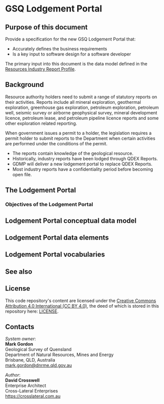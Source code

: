 # GSQ Lodgement Portal

## Purpose of this document
Provide a specification for the new GSQ Lodgement Portal that:  
* Accurately defines the business requirements
* Is a key input to software design for a software developer  

The primary input into this document is the data model defined in the [Resources Industry Report Profile](https://github.com/geological-survey-of-queensland/industry-report-profile).

## Background
Resource authority holders need to submit a range of statutory reports on their activities. Reports include all mineral exploration, geothermal exploration, greenhouse gas exploration, petroleum exploration, petroleum well, seismic survey or airborne geophysical survey, mineral development licence, petroleum lease, and petroleum pipeline licence reports and some other exploration related reporting.

When government issues a permit to a holder, the legislation requires a permit holder to submit reports to the Department when certain activities are performed under the conditions of the permit.  
* The reports contain knowledge of the geological resource.  
* Historically, industry reports have been lodged through QDEX Reports.  
* GDMP will deliver a new lodgement portal to replace QDEX Reports.  
* Most industry reports have a confidentiality period before becoming open file.  

## The Lodgement Portal


### Objectives of the Lodgement Portal


## Lodgement Portal conceptual data model


## Lodgement Portal data elements


## Lodgement Portal vocabularies


## See also


## License
This code repository's content are licensed under the [Creative Commons Attribution 4.0 International (CC BY 4.0)](https://creativecommons.org/licenses/by/4.0/), the deed of which is stored in this repository here: [LICENSE](LICENSE).


## Contacts
*System owner*:  
**Mark Gordon**  
Geological Survey of Quensland  
Department of Natural Resources, Mines and Energy  
Brisbane, QLD, Australia  
<mark.gordon@dnrme.qld.gov.au>  

*Author*:  
**David Crosswell**  
Enterprise Architect  
Cross-Lateral Enterprises   
<https://crosslateral.com.au>
